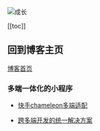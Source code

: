 ![成长](/images/home.png)

[[toc]]


## 回到博客主页
[博客首页](./../README.md)  

### 多端一体化的小程序
- [快手chameleon多端适配](https://cml.js.org/doc/component/component.html)

- [跨多端开发的统一解决方案](http://cml.didi.cn/docs/)